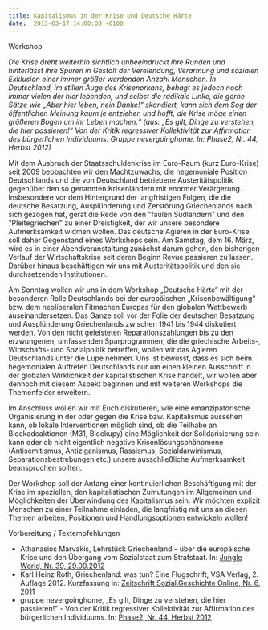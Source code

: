 ```yaml
---
title: Kapitalismus in der Krise und Deutsche Härte
date:  2013-03-17 14:00:00 +0100
---
```


Workshop




<em>Die Krise dreht weiterhin sichtlich unbeeindruckt ihre Runden und
hinterlässt ihre Spuren in Gestalt der Verelendung, Verarmung und
sozialen Exklusion einer immer größer werdenden Anzahl Menschen. In
Deutschland, im stillen Auge des Krisenorkans, behagt es jedoch noch
immer vielen der hier lebenden, und selbst die radikale Linke, die gerne
Sätze wie „Aber hier leben, nein Danke!“ skandiert, kann sich dem Sog
der öffentlichen Meinung kaum je entziehen und hofft, die Krise möge
einen größeren Bogen um ihr Leben machen.“ (aus: „Es gilt, Dinge zu
verstehen, die hier passieren!“ Von der Kritik regressiver Kollektivität
zur Affirmation des bürgerlichen Individuums. Gruppe nevergoinghome. In:
Phase2, Nr. 44, Herbst 2012)</em>



Mit dem Ausbruch der Staatsschuldenkrise im Euro-Raum (kurz Euro-Krise)
seit 2009 beobachten wir den Machtzuwachs, die hegemoniale Position
Deutschlands und die von Deutschland betriebene Austeritätspolitik
gegenüber den so genannten Krisenländern mit enormer
Verärgerung. Insbesondere vor dem Hintergrund der langfristigen Folgen,
die die deutsche Besatzung, Ausplünderung und Zerstörung Griechenlands
nach sich gezogen hat, gerät die Rede von den "faulen Südländern" und den
"Pleitegriechen" zu einer Dreistigkeit, der wir unsere besondere
Aufmerksamkeit widmen wollen. Das deutsche Agieren in der Euro-Krise soll
daher Gegenstand eines Workshops sein. Am Samstag, dem 16. März, wird es
in einer Abendveranstaltung zunächst darum gehen, den bisherigen Verlauf
der Wirtschaftskrise seit deren Beginn Revue passieren zu lassen. Darüber
hinaus beschäftigen wir uns mit Austeritätspolitik und den sie
durchsetzenden Institutionen.


Am Sonntag wollen wir uns in dem Workshop „Deutsche Härte“ mit der
besonderen Rolle Deutschlands bei der europäischen „Krisenbewältigung“
bzw. dem neoliberalen Fitmachen Europas für den globalen Wettbewerb
auseinandersetzen. Das Ganze soll vor der Folie der deutschen Besatzung
und Ausplünderung Griechenlands zwischen 1941 bis 1944 diskutiert
werden. Von den nicht geleisteten Reparationszahlungen bis zu den
erzwungenen, umfassenden Sparprogrammen, die die griechische Arbeits-,
Wirtschafts- und Sozialpolitik betreffen, wollen wir das Agieren
Deutschlands unter die Lupe nehmen. Uns ist bewusst, dass es sich beim
hegemonialen Auftreten Deutschlands nur um einen kleinen Ausschnitt in der
globalen Wirklichkeit der kapitalistischen Krise handelt, wir wollen aber
dennoch mit diesem Aspekt beginnen und mit weiteren Workshops die
Themenfelder erweitern.


Im Anschluss wollen wir mit Euch diskutieren, wie eine emanzipatorische
Organisierung in der oder gegen die Krise bzw. Kapitalismus aussehen kann,
ob lokale Interventionen möglich sind, ob die Teilhabe an Blockadeaktionen
(M31, Blockupy) eine Möglichkeit der Solidarisierung sein kann oder ob
nicht eigentlich negative Krisenlösungsphänomene (Antisemitismus,
Antiziganismus, Rassismus, Sozialdarwinismus, Separationsbestrebungen
etc.) unsere ausschließliche Aufmerksamkeit beanspruchen sollten.


Der Workshop soll der Anfang einer kontinuierlichen Beschäftigung mit
der Krise im speziellen, den kapitalistischen Zumutungen im Allgemeinen
und Möglichkeiten der Überwindung des Kapitalismus sein. Wir möchten
explizit Menschen zu einer Teilnahme einladen, die langfristig mit uns an
diesen Themen arbeiten, Positionen und Handlungsoptionen entwickeln
wollen!


Vorbereitung / Textempfehlungen

<ul>

<li>Athanasios Marvakis, Lehrstück Griechenland – über die europäische
Krise und den Übergang vom Sozialstaat zum Strafstaat. In: <a href="http://jungle-world.com/artikel/2012/39/46300.html">Jungle World,
Nr. 39, 29.09.2012</a></li>

<li>Karl Heinz Roth, Griechenland: was tun? Eine Flugschrift, VSA
Verlag, 2. Auflage 2012. Kurzfassung in: <a href="http://duepublico.uni-duisburg-essen.de/servlets/DerivateServlet/Derivate-28996/08_Roth_Griechenland.pdf">Zeitschrift
Sozial.Geschichte Online, Nr. 6, 2011</a></li>

<li>gruppe nevergoinghome, „Es gilt, Dinge zu verstehen, die hier
passieren!" - Von der Kritik regressiver Kollektivität zur Affirmation
des bürgerlichen Individuums. In: <a href="http://phase-zwei.org/hefte/artikel/es-gilt-dinge-zu-verstehen-die-hier-passieren-237/">Phase2,
Nr. 44, Herbst 2012</a></li>

</ul>


